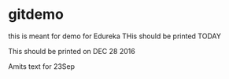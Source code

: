 # gitdemo
this is meant for demo for Edureka
THis should be printed TODAY

This should be printed on DEC 28 2016

Amits text for 23Sep
